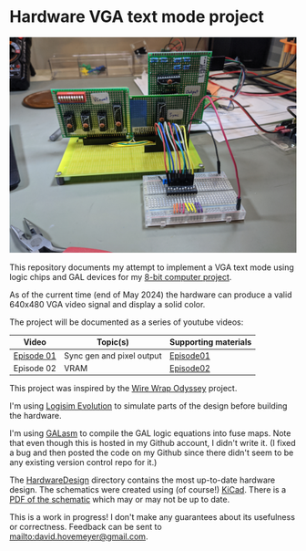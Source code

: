 # Hardware VGA text mode project

![photo of the prototype hardware](Episode01/Materials/figures/episode01/prototype.jpg)

This repository documents my attempt to implement a VGA text mode using logic chips and GAL devices for my [8-bit computer project](https://github.com/daveho/DIY8bit).

As of the current time (end of May 2024) the hardware can produce a valid 640x480 VGA video signal and display a solid color.

The project will be documented as a series of youtube videos:

Video | Topic(s) | Supporting materials
----- | -------- |--------------------
[Episode 01](https://youtu.be/FBDaKUfpmKo) | Sync gen and pixel output | [Episode01](Episode01)
Episode 02 | VRAM | [Episode02](Episode02)

This project was inspired by the [Wire Wrap Odyssey](https://wirewrapodyssey.com) project.

I'm using [Logisim Evolution](https://github.com/logisim-evolution/logisim-evolution) to simulate parts of the design before building the hardware.

I'm using [GALasm](https://github.com/daveho/GALasm) to compile the GAL logic equations into fuse maps. Note that even though this is hosted in my Github account, I didn't write it. (I fixed a bug and then posted the code on my Github since there didn't seem to be any existing version control repo for it.)

The [HardwareDesign](HardwareDesign) directory contains the most up-to-date hardware design. The schematics were created using (of course!) [KiCad](https://www.kicad.org/). There is a [PDF of the schematic](HardwareDesign/HW_VGA.pdf) which may or may not be up to date.

This is a work in progress! I don't make any guarantees about its usefulness or correctness. Feedback can be sent to <mailto:david.hovemeyer@gmail.com>.
